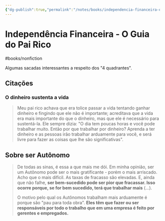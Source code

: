 ```yaml
---
{"dg-publish":true,"permalink":"/notes/books/independencia-financeira-o-guia-do-pai-rico/","dgHomeLink":true,"dgPassFrontmatter":false,"dgShowBacklinks":true,"dgShowLocalGraph":false}
---
```



# Independência Financeira - O Guia do Pai Rico

#books/nonfiction 

Algumas sacadas interessantes a respeito dos "4 quadrantes".




## Citações

### O dinheiro sustenta a vida

> Meu pai rico achava que era tolice passar a vida tentando ganhar dinheiro e fingindo que ele não é importante; acreditava que a vida era mais importante do que o dinheiro, mas que ele é necessário para sustentá-la. Ele sempre dizia: "O dia tem poucas horas e você pode trabalhar muito. Então por que trabalhar por dinheiro? Aprenda a ter dinheiro e as pessoas irão trabalhar arduamente para você, e será livre para fazer as coisas que lhe são significativas".

## Sobre ser Autônomo

> De todas as sinas, é essa a que mais me dói. Em minha opinião, ser um Autônomo pode ser o mais gratificante - porém o mais arriscado. Acho que o mais difícil. As taxas de fracasso são elevadas. E, ainda que não falhe, **ser bem-sucedido pode ser pior que fracassar. Isso ocorre porque, se for bem sucedido, terá que trabalhar mais** (...).
> 
> O motivo pelo qual os Autônomos trabalham mais arduamente é porque são "pau para toda obra". **Eles têm que fazer ou ser responsáveis por todo o trabalho que em uma empresa é feito por gerentes e empregados.**